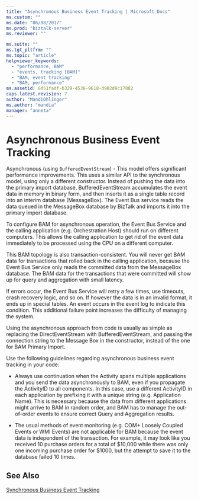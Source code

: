 ```yaml
---
title: "Asynchronous Business Event Tracking | Microsoft Docs"
ms.custom: ""
ms.date: "06/08/2017"
ms.prod: "biztalk-server"
ms.reviewer: ""

ms.suite: ""
ms.tgt_pltfrm: ""
ms.topic: "article"
helpviewer_keywords: 
  - "performance, BAM"
  - "events, tracking [BAM]"
  - "BAM, event tracking"
  - "BAM, performance"
ms.assetid: 6d51fadf-b329-4536-9618-d982d9c17882
caps.latest.revision: 7
author: "MandiOhlinger"
ms.author: "mandia"
manager: "anneta"
---
```

# Asynchronous Business Event Tracking
Asynchronous (using `BufferedEventStream`) - This model offers significant performance improvements. This uses a similar API to the synchronous model, using only a different constructor. Instead of pushing the data into the primary import database, BufferedEventStream accumulates the event data in memory in binary form, and then inserts it as a single table record into an interim database (MessageBox). The Event Bus service reads the data queued in the MessageBox database by BizTalk and imports it into the primary import database.  
  
 To configure BAM for asynchronous operation, the Event Bus Service and the calling application (e.g. Orchestration Host) should run on different computers. This allows the calling application to get rid of the event data immediately to be processed using the CPU on a different computer.  
  
 This BAM topology is also transaction-consistent. You will never get BAM data for transactions that rolled back in the calling application, because the Event Bus Service only reads the committed data from the MessageBox database. The BAM data for the transactions that were committed will show up for query and aggregation with small latency.  
  
 If errors occur, the Event Bus Service will retry a few times, use timeouts, crash recovery logic, and so on. If however the data is in an invalid format, it ends up in special tables. An event occurs in the event log to indicate this condition. This additional failure point increases the difficulty of managing the system.  
  
 Using the asynchronous approach from code is usually as simple as replacing the DirectEventStream with BufferedEventStream, and passing the connection string to the Message Box in the constructor, instead of the one for BAM Primary Import.  
  
 Use the following guidelines regarding asynchronous business event tracking in your code:  
  
-   Always use continuation when the Activity spans multiple applications and you send the data asynchronously to BAM, even if you propagate the ActivityID to all components. In this case, use a different ActivityID in each application by prefixing it with a unique string (e.g. Application Name). This is necessary because the data from different applications might arrive to BAM in random order, and BAM has to manage the out-of-order events to ensure correct Query and Aggregation results.  
  
-   The usual methods of event monitoring (e.g. COM+ Loosely Coupled Events or WMI Events) are not applicable for BAM because the event data is independent of the transaction. For example, it may look like you received 10 purchase orders for a total of $10,000 while there was only one incoming purchase order for $1000, but the attempt to save it to the database failed 10 times.  
  
## See Also  

 [Synchronous Business Event Tracking](../core/synchronous-business-event-tracking.md)